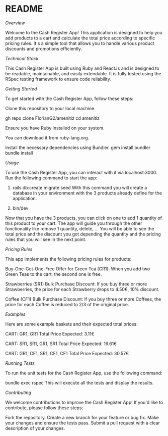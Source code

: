 # README
*Overview*

Welcome to the Cash Register App! This application is designed to help you add products to a cart and calculate the total price according to specific pricing rules. It's a simple tool that allows you to handle various product discounts and promotions efficiently.

*Technical Stack*

This Cash Register App is built using Ruby and ReactJs and is designed to be readable, maintainable, and easily extendable. It is fully tested using the RSpec testing framework to ensure code reliability.

*Getting Started*

To get started with the Cash Register App, follow these steps:

Clone this repository to your local machine.

gh repo clone FlorianG2/amenitiz cd amenitiz

Ensure you have Ruby installed on your system.

You can download it from ruby-lang.org.

Install the necessary dependencies using Bundler. gem install bundler bundle install

*Usage*

To use the Cash Register App, you can interact with it via localhost:3000.
Run the following command to start the app:

1. rails db:create migrate seed
With this command you will create a database in your environment with the 3 products already define for the application.

2. bin/dev

Now that you have the 3 products, you can click on one to add 1 quantity of this product to your cart.
The app will guide you through the other functionality like remove 1 quantity, delete, ...
You will be able to see the total price and the discount you got depending the quantity and the pricing rules that you will see in the next point.

*Pricing Rules*

This app implements the following pricing rules for products:

Buy-One-Get-One-Free Offer for Green Tea (GR1): When you add two Green Teas to the cart, the second one is free.

Strawberries (SR1) Bulk Purchase Discount: If you buy three or more Strawberries, the price for each Strawberry drops to 4.50€, 10% discount.

Coffee (CF1) Bulk Purchase Discount: If you buy three or more Coffees, the price for each Coffee is reduced to 2/3 of the original price.

*Examples*

Here are some example baskets and their expected total prices:

CART: GR1, GR1
Total Price Expected: 3.11€

CART: SR1, SR1, GR1, SR1
Total Price Expected: 16.61€

CART: GR1, CF1, SR1, CF1, CF1
Total Price Expected: 30.57€

*Running Tests*

To run the unit tests for the Cash Register App, use the following command:

bundle exec rspec
This will execute all the tests and display the results.

*Contributing*

We welcome contributions to improve the Cash Register App! If you'd like to contribute, please follow these steps:

Fork the repository.
Create a new branch for your feature or bug fix.
Make your changes and ensure the tests pass.
Submit a pull request with a clear description of your changes.

